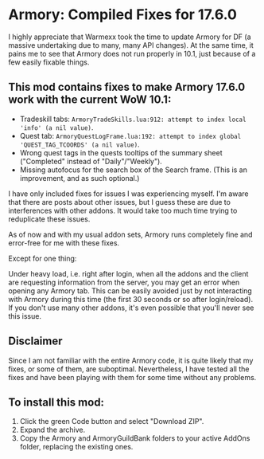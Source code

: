 # Armory: Compiled Fixes for 17.6.0

I highly appreciate that Warmexx took the time to update Armory for DF (a massive undertaking due to many, many API changes). At the same time, it pains me to see that Armory does not run properly in 10.1, just because of a few easily fixable things.

## This mod contains fixes to make Armory 17.6.0 work with the current WoW 10.1:

- Tradeskill tabs: `ArmoryTradeSkills.lua:912: attempt to index local 'info' (a nil value)`.
- Quest tab: `ArmoryQuestLogFrame.lua:192: attempt to index global 'QUEST_TAG_TCOORDS' (a nil value)`.
- Wrong quest tags in the quests tooltips of the summary sheet ("Completed" instead of "Daily"/"Weekly").
- Missing autofocus for the search box of the Search frame. (This is an improvement, and as such optional.)

I have only included fixes for issues I was experiencing myself. I'm aware that there are posts about other issues, but I guess these are due to interferences with other addons. It would take too much time trying to reduplicate these issues.

As of now and with my usual addon sets, Armory runs completely fine and error-free for me with these fixes.

Except for one thing:   

Under heavy load, i.e. right after login, when all the addons and the client are requesting information from the server, you may get an error when opening any Armory tab. This can be easily avoided just by not interacting with Armory during this time (the first 30 seconds or so after login/reload). If you don't use many other addons, it's even possible that you'll never see this issue.

## Disclaimer

Since I am not familiar with the entire Armory code, it is quite likely that my fixes, or some of them, are suboptimal. Nevertheless, I have tested all the fixes and have been playing with them for some time without any problems.

## To install this mod:

1. Click the green Code button and select "Download ZIP". 
2. Expand the archive.
3. Copy the Armory and ArmoryGuildBank folders to your active AddOns folder, replacing the existing ones.
